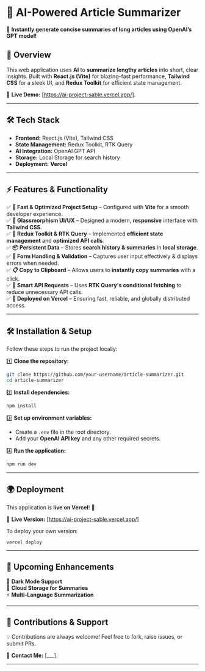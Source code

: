 

# 📝 **AI-Powered Article Summarizer**  

🚀 **Instantly generate concise summaries of long articles using OpenAI’s GPT model!**  

## 🌟 **Overview**  

This web application uses **AI** to **summarize lengthy articles** into short, clear insights. Built with **React.js (Vite)** for blazing-fast performance, **Tailwind CSS** for a sleek UI, and **Redux Toolkit** for efficient state management.  

🔗 **Live Demo:** [https://ai-project-sable.vercel.app/].  

---

## 🛠 **Tech Stack**  

- **Frontend:** React.js (Vite), Tailwind CSS  
- **State Management:** Redux Toolkit, RTK Query  
- **AI Integration:** OpenAI GPT API  
- **Storage:** Local Storage for search history  
- **Deployment:** **Vercel**  

---

## ⚡ **Features & Functionality**  

✅ **🚀 Fast & Optimized Project Setup** – Configured with **Vite** for a smooth developer experience.  
✅ **🎨 Glassmorphism UI/UX** – Designed a modern, **responsive** interface with **Tailwind CSS**.  
✅ **🔄 Redux Toolkit & RTK Query** – Implemented **efficient state management** and **optimized API calls**.  
✅ **📦 Persistent Data** – Stores **search history & summaries** in **local storage**.  
✅ **📝 Form Handling & Validation** – Captures user input effectively & displays errors when needed.  
✅ **📋 Copy to Clipboard** – Allows users to **instantly copy summaries** with a click.  
✅ **🧠 Smart API Requests** – Uses **RTK Query's conditional fetching** to reduce unnecessary API calls.  
✅ **🚀 Deployed on Vercel** – Ensuring fast, reliable, and globally distributed access.  

---

## 🛠 **Installation & Setup**  

Follow these steps to run the project locally:  

1️⃣ **Clone the repository:**  
```bash
git clone https://github.com/your-username/article-summarizer.git
cd article-summarizer
```

2️⃣ **Install dependencies:**  
```bash
npm install
```

3️⃣ **Set up environment variables:**  
- Create a `.env` file in the root directory.  
- Add your **OpenAI API key** and any other required secrets.  

4️⃣ **Run the application:**  
```bash
npm run dev
```

---

## 🌍 **Deployment**  

This application is **live on Vercel**! 🚀  

🔗 **Live Version:** [https://ai-project-sable.vercel.app/]  

To deploy your own version:  
```bash
vercel deploy
```

---

## 📌 **Upcoming Enhancements**  

🔄 **Dark Mode Support**  
📂 **Cloud Storage for Summaries**  
⚡ **Multi-Language Summarization**  

---

## 🤝 **Contributions & Support**  

💡 Contributions are always welcome! Feel free to fork, raise issues, or submit PRs.  

📩 **Contact Me:** [___].

---



